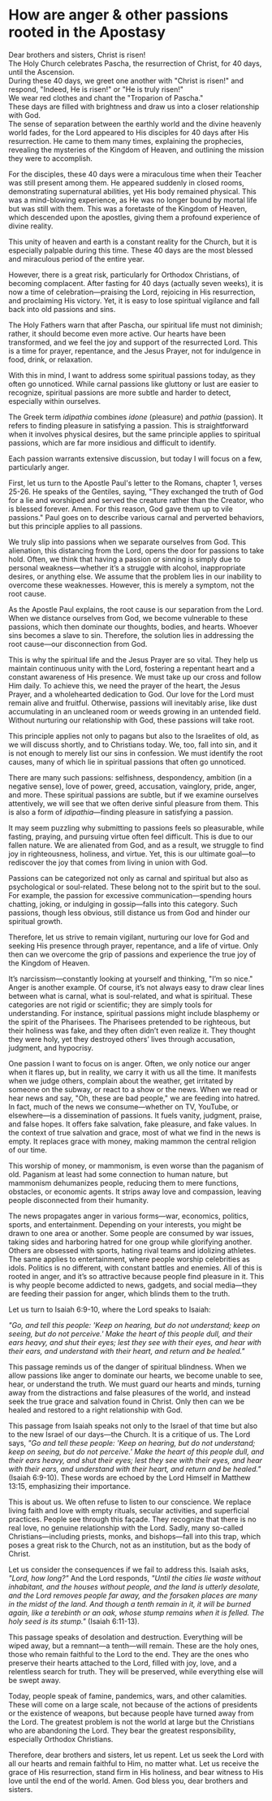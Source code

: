 # How are anger & other passions rooted in the Apostasy

Dear brothers and sisters, Christ is risen!  
The Holy Church celebrates Pascha, the resurrection of Christ, for 40 days, until the Ascension.  
During these 40 days, we greet one another with "Christ is risen!" and respond, "Indeed, He is risen!" or "He is truly risen!"  
We wear red clothes and chant the "Troparion of Pascha."  
These days are filled with brightness and draw us into a closer relationship with God.  
The sense of separation between the earthly world and the divine heavenly world fades, for the Lord appeared to His disciples for 40 days after His resurrection. He came to them many times, explaining the prophecies, revealing the mysteries of the Kingdom of Heaven, and outlining the mission they were to accomplish.  

For the disciples, these 40 days were a miraculous time when their Teacher was still present among them. He appeared suddenly in closed rooms, demonstrating supernatural abilities, yet His body remained physical. This was a mind-blowing experience, as He was no longer bound by mortal life but was still with them. This was a foretaste of the Kingdom of Heaven, which descended upon the apostles, giving them a profound experience of divine reality.  

This unity of heaven and earth is a constant reality for the Church, but it is especially palpable during this time. These 40 days are the most blessed and miraculous period of the entire year.  

However, there is a great risk, particularly for Orthodox Christians, of becoming complacent. After fasting for 40 days (actually seven weeks), it is now a time of celebration—praising the Lord, rejoicing in His resurrection, and proclaiming His victory. Yet, it is easy to lose spiritual vigilance and fall back into old passions and sins.  

The Holy Fathers warn that after Pascha, our spiritual life must not diminish; rather, it should become even more active. Our hearts have been transformed, and we feel the joy and support of the resurrected Lord. This is a time for prayer, repentance, and the Jesus Prayer, not for indulgence in food, drink, or relaxation.  

With this in mind, I want to address some spiritual passions today, as they often go unnoticed. While carnal passions like gluttony or lust are easier to recognize, spiritual passions are more subtle and harder to detect, especially within ourselves.  

The Greek term *idipathia* combines *idone* (pleasure) and *pathia* (passion). It refers to finding pleasure in satisfying a passion. This is straightforward when it involves physical desires, but the same principle applies to spiritual passions, which are far more insidious and difficult to identify.  

Each passion warrants extensive discussion, but today I will focus on a few, particularly anger.  

First, let us turn to the Apostle Paul's letter to the Romans, chapter 1, verses 25-26. He speaks of the Gentiles, saying, "They exchanged the truth of God for a lie and worshiped and served the creature rather than the Creator, who is blessed forever. Amen. For this reason, God gave them up to vile passions." Paul goes on to describe various carnal and perverted behaviors, but this principle applies to all passions.

We truly slip into passions when we separate ourselves from God. This alienation, this distancing from the Lord, opens the door for passions to take hold. Often, we think that having a passion or sinning is simply due to personal weakness—whether it’s a struggle with alcohol, inappropriate desires, or anything else. We assume that the problem lies in our inability to overcome these weaknesses. However, this is merely a symptom, not the root cause.  

As the Apostle Paul explains, the root cause is our separation from the Lord. When we distance ourselves from God, we become vulnerable to these passions, which then dominate our thoughts, bodies, and hearts. Whoever sins becomes a slave to sin. Therefore, the solution lies in addressing the root cause—our disconnection from God.  

This is why the spiritual life and the Jesus Prayer are so vital. They help us maintain continuous unity with the Lord, fostering a repentant heart and a constant awareness of His presence. We must take up our cross and follow Him daily. To achieve this, we need the prayer of the heart, the Jesus Prayer, and a wholehearted dedication to God. Our love for the Lord must remain alive and fruitful. Otherwise, passions will inevitably arise, like dust accumulating in an uncleaned room or weeds growing in an untended field. Without nurturing our relationship with God, these passions will take root.  

This principle applies not only to pagans but also to the Israelites of old, as we will discuss shortly, and to Christians today. We, too, fall into sin, and it is not enough to merely list our sins in confession. We must identify the root causes, many of which lie in spiritual passions that often go unnoticed.  

There are many such passions: selfishness, despondency, ambition (in a negative sense), love of power, greed, accusation, vainglory, pride, anger, and more. These spiritual passions are subtle, but if we examine ourselves attentively, we will see that we often derive sinful pleasure from them. This is also a form of *idipathia*—finding pleasure in satisfying a passion.  

It may seem puzzling why submitting to passions feels so pleasurable, while fasting, praying, and pursuing virtue often feel difficult. This is due to our fallen nature. We are alienated from God, and as a result, we struggle to find joy in righteousness, holiness, and virtue. Yet, this is our ultimate goal—to rediscover the joy that comes from living in union with God.  

Passions can be categorized not only as carnal and spiritual but also as psychological or soul-related. These belong not to the spirit but to the soul. For example, the passion for excessive communication—spending hours chatting, joking, or indulging in gossip—falls into this category. Such passions, though less obvious, still distance us from God and hinder our spiritual growth.  

Therefore, let us strive to remain vigilant, nurturing our love for God and seeking His presence through prayer, repentance, and a life of virtue. Only then can we overcome the grip of passions and experience the true joy of the Kingdom of Heaven.

It’s narcissism—constantly looking at yourself and thinking, "I’m so nice." Anger is another example. Of course, it’s not always easy to draw clear lines between what is carnal, what is soul-related, and what is spiritual. These categories are not rigid or scientific; they are simply tools for understanding. For instance, spiritual passions might include blasphemy or the spirit of the Pharisees. The Pharisees pretended to be righteous, but their holiness was fake, and they often didn’t even realize it. They thought they were holy, yet they destroyed others’ lives through accusation, judgment, and hypocrisy.  

One passion I want to focus on is anger. Often, we only notice our anger when it flares up, but in reality, we carry it with us all the time. It manifests when we judge others, complain about the weather, get irritated by someone on the subway, or react to a show or the news. When we read or hear news and say, "Oh, these are bad people," we are feeding into hatred. In fact, much of the news we consume—whether on TV, YouTube, or elsewhere—is a dissemination of passions. It fuels vanity, judgment, praise, and false hopes. It offers fake salvation, fake pleasure, and fake values. In the context of true salvation and grace, most of what we find in the news is empty. It replaces grace with money, making mammon the central religion of our time.  

This worship of money, or mammonism, is even worse than the paganism of old. Paganism at least had some connection to human nature, but mammonism dehumanizes people, reducing them to mere functions, obstacles, or economic agents. It strips away love and compassion, leaving people disconnected from their humanity.  

The news propagates anger in various forms—war, economics, politics, sports, and entertainment. Depending on your interests, you might be drawn to one area or another. Some people are consumed by war issues, taking sides and harboring hatred for one group while glorifying another. Others are obsessed with sports, hating rival teams and idolizing athletes. The same applies to entertainment, where people worship celebrities as idols. Politics is no different, with constant battles and enemies. All of this is rooted in anger, and it’s so attractive because people find pleasure in it. This is why people become addicted to news, gadgets, and social media—they are feeding their passion for anger, which blinds them to the truth.  

Let us turn to Isaiah 6:9-10, where the Lord speaks to Isaiah:  

*"Go, and tell this people: 'Keep on hearing, but do not understand; keep on seeing, but do not perceive.' Make the heart of this people dull, and their ears heavy, and shut their eyes; lest they see with their eyes, and hear with their ears, and understand with their heart, and return and be healed."*  

This passage reminds us of the danger of spiritual blindness. When we allow passions like anger to dominate our hearts, we become unable to see, hear, or understand the truth. We must guard our hearts and minds, turning away from the distractions and false pleasures of the world, and instead seek the true grace and salvation found in Christ. Only then can we be healed and restored to a right relationship with God.

This passage from Isaiah speaks not only to the Israel of that time but also to the new Israel of our days—the Church. It is a critique of us. The Lord says, *"Go and tell these people: 'Keep on hearing, but do not understand; keep on seeing, but do not perceive.' Make the heart of this people dull, and their ears heavy, and shut their eyes; lest they see with their eyes, and hear with their ears, and understand with their heart, and return and be healed."* (Isaiah 6:9-10). These words are echoed by the Lord Himself in Matthew 13:15, emphasizing their importance.  

This is about us. We often refuse to listen to our conscience. We replace living faith and love with empty rituals, secular activities, and superficial practices. People see through this façade. They recognize that there is no real love, no genuine relationship with the Lord. Sadly, many so-called Christians—including priests, monks, and bishops—fall into this trap, which poses a great risk to the Church, not as an institution, but as the body of Christ.  

Let us consider the consequences if we fail to address this. Isaiah asks, *"Lord, how long?"* And the Lord responds, *"Until the cities lie waste without inhabitant, and the houses without people, and the land is utterly desolate, and the Lord removes people far away, and the forsaken places are many in the midst of the land. And though a tenth remain in it, it will be burned again, like a terebinth or an oak, whose stump remains when it is felled. The holy seed is its stump."* (Isaiah 6:11-13).  

This passage speaks of desolation and destruction. Everything will be wiped away, but a remnant—a tenth—will remain. These are the holy ones, those who remain faithful to the Lord to the end. They are the ones who preserve their hearts attached to the Lord, filled with joy, love, and a relentless search for truth. They will be preserved, while everything else will be swept away.  

Today, people speak of famine, pandemics, wars, and other calamities. These will come on a large scale, not because of the actions of presidents or the existence of weapons, but because people have turned away from the Lord. The greatest problem is not the world at large but the Christians who are abandoning the Lord. They bear the greatest responsibility, especially Orthodox Christians.  

Therefore, dear brothers and sisters, let us repent. Let us seek the Lord with all our hearts and remain faithful to Him, no matter what. Let us receive the grace of His resurrection, stand firm in His holiness, and bear witness to His love until the end of the world. Amen. God bless you, dear brothers and sisters.

